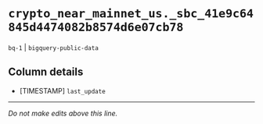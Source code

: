 # `crypto_near_mainnet_us._sbc_41e9c64845d4474082b8574d6e07cb78`
`bq-1` | `bigquery-public-data`

## Column details
* [TIMESTAMP] `last_update`

-------------------------------------------------------------------------------
*Do not make edits above this line.*

